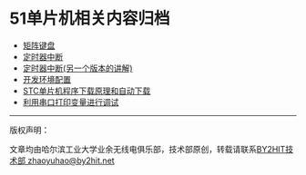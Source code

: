 # 51单片机相关内容归档

* [矩阵键盘](/C51MCU/C51MCU_矩阵键盘.md)
* [定时器中断](/C51MCU/定时器中断.md)
* [定时器中断(另一个版本的讲解)](/C51MCU/C51MCU_Timer_Interrupt_HITLYT.md)
* [开发环境配置](/C51MCU/C51MCU_开发环境配置.md)
* [STC单片机程序下载原理和自动下载](/C51MCU/STC单片机程序下载原理和自动下载.md)
* [利用串口打印变量进行调试](/C51MCU/利用串口打印变量进行调试.md)
----
版权声明：

文章均由哈尔滨工业大学业余无线电俱乐部，技术部原创，转载请联系[BY2HIT技术部 zhaoyuhao@by2hit.net](zhaoyuhao@by2hit.net)
